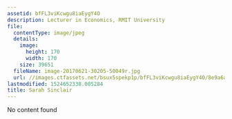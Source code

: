 ```yaml
---
assetid: bfFL3viKcwgu8iaEygY4O
description: Lecturer in Economics, RMIT University
file:
  contentType: image/jpeg
  details:
    image:
      height: 170
      width: 170
    size: 39651
  fileName: image-20170621-30205-50049r.jpg
  url: //images.ctfassets.net/bsux5spekp1p/bfFL3viKcwgu8iaEygY4O/8e9a6a380ae09c8f357d60edb7bd1df1/image-20170621-30205-50049r.jpg
lastmodified: 1524652338.005284
title: Sarah Sinclair
---
```

No content found